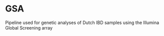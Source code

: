 # GSA
Pipeline used for genetic analyses of Dutch IBD samples using the Illumina Global Screening array
